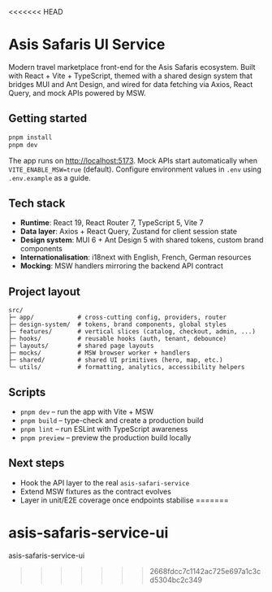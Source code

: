 <<<<<<< HEAD
# Asis Safaris UI Service

Modern travel marketplace front-end for the Asis Safaris ecosystem. Built with React + Vite + TypeScript, themed with a shared design system that bridges MUI and Ant Design, and wired for data fetching via Axios, React Query, and mock APIs powered by MSW.

## Getting started

```bash
pnpm install
pnpm dev
```

The app runs on <http://localhost:5173>. Mock APIs start automatically when `VITE_ENABLE_MSW=true` (default). Configure environment values in `.env` using `.env.example` as a guide.

## Tech stack

- **Runtime**: React 19, React Router 7, TypeScript 5, Vite 7
- **Data layer**: Axios + React Query, Zustand for client session state
- **Design system**: MUI 6 + Ant Design 5 with shared tokens, custom brand components
- **Internationalisation**: i18next with English, French, German resources
- **Mocking**: MSW handlers mirroring the backend API contract

## Project layout

```
src/
├─ app/            # cross-cutting config, providers, router
├─ design-system/  # tokens, brand components, global styles
├─ features/       # vertical slices (catalog, checkout, admin, ...)
├─ hooks/          # reusable hooks (auth, tenant, debounce)
├─ layouts/        # shared page layouts
├─ mocks/          # MSW browser worker + handlers
├─ shared/         # shared UI primitives (hero, map, etc.)
└─ utils/          # formatting, analytics, accessibility helpers
```

## Scripts

- `pnpm dev` – run the app with Vite + MSW
- `pnpm build` – type-check and create a production build
- `pnpm lint` – run ESLint with TypeScript awareness
- `pnpm preview` – preview the production build locally

## Next steps

- Hook the API layer to the real `asis-safari-service`
- Extend MSW fixtures as the contract evolves
- Layer in unit/E2E coverage once endpoints stabilise
=======
# asis-safaris-service-ui
asis-safaris-service-ui
>>>>>>> 2668fdcc7c1142ac725e697a1c3cd5304bc2c349
